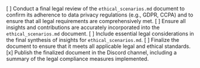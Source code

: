 [ ] Conduct a final legal review of the `ethical_scenarios.md` document to confirm its adherence to data privacy regulations (e.g., GDPR, CCPA) and to ensure that all legal requirements are comprehensively met.
[ ] Ensure all insights and contributions are accurately incorporated into the `ethical_scenarios.md` document.
[ ] Include essential legal considerations in the final synthesis of insights for `ethical_scenarios.md`.
[ ] Finalize the document to ensure that it meets all applicable legal and ethical standards.
[x] Publish the finalized document in the Discord channel, including a summary of the legal compliance measures implemented.